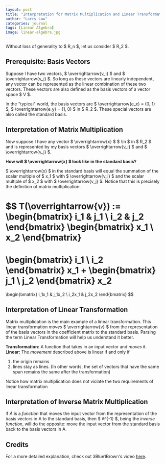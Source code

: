 ```yaml
---
layout: post
title: "Interpretation for Matrix Multiplication and Linear Transformation"
author: "Larry Law"
categories: journal
tags: [Linear Algebra]
image: linear-algebra.jpg
---
```

Without loss of generality to \$ R_n \$, let us consider \$ R_2 \$.

## Prerequisite: Basis Vectors

Suppose I have two vectors, \$ \overrightarrow{v_i} \$ and \$ \overrightarrow{v_j} \$. So long as these vectors are linearly independent, any vector can be represented as the linear combination of these two vectors. These vectors are also defined as the basis vectors of a vector space \$ V \$.

In the "typical" world, the basis vectors are \$ \overrightarrow{e_x} = (0, 1) \$, \$ \overrightarrow{e_y} = (1, 0) \$ in \$ R_2 \$. These special vectors are also called the standard basis.

## Interpretation of Matrix Multiplication

Now suppose I have any vector \$ \overrightarrow{x} \$ \$ \in \$ in \$ R_2 \$ and is represented by my basis vectors \$ \overrightarrow{v_i} \$ and \$ \overrightarrow{v_j} \$.

**How will \$ \overrightarrow{x} \$ look like in the standard basis?**

\$ \overrightarrow{x} \$ in the standard basis will equal the summation of the scalar multiple of \$ x_1 \$ with \$ \overrightarrow{v_i} \$ and the scalar multiple of \$ x_2 \$ with \$ \overrightarrow{v_j} \$. Notice that this is precisely the definition of matrix multiplication.

$$
T(\overrightarrow{v}) :=
\begin{bmatrix}
i_1 & j_1 \\
i_2 & j_2
\end{bmatrix}
\begin{bmatrix}
x_1 \\
x_2
\end{bmatrix}
=
\begin{bmatrix}
i_1 \\
i_2
\end{bmatrix} x_1 +
\begin{bmatrix}
j_1 \\
j_2
\end{bmatrix} x_2
=
\begin{bmatrix}
i_1x_1 & j_1x_2 \\
i_2x_1 & j_2x_2
\end{bmatrix}
$$

## Interpretation of Linear Transformation

Matrix multiplication is the main example of a linear transformation. This linear transformation _moves_ \$ \overrightarrow{v} \$ from the representation of the basis vectors in the coefficient matrix to the standard basis. Parsing the term Linear Transformation will help us understand it better.

**Transformation:** A function that takes in an input vector and _moves_ it.
**Linear:** The _movement_ described above is linear if and only if

1. the origin remains
2. lines stay as lines. (In other words, the set of vectors that have the same span remains the same after the transformation)

Notice how matrix multiplication does not violate the two requirements of linear transformation

## Interpretation of Inverse Matrix Multiplication

If _A_ is a _function_ that moves the input vector from the representation of the basis vectors in A to the standard basis, then \$ A^{-1} \$, being the _inverse function_, will do the opposite: move the input vector from the standard basis back to the basis vectors in A.

<!-- omit in toc -->
## Credits
For a more detailed explanation, check out 3Blue1Brown's video [here](https://www.youtube.com/watch?v=kYB8IZa5AuE).
